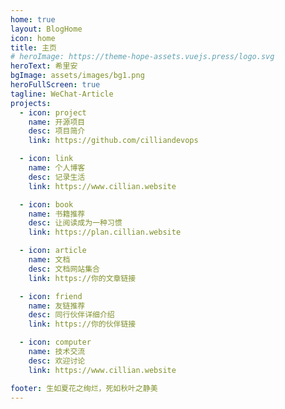 ```yaml
---
home: true
layout: BlogHome
icon: home
title: 主页
# heroImage: https://theme-hope-assets.vuejs.press/logo.svg
heroText: 希里安
bgImage: assets/images/bg1.png
heroFullScreen: true
tagline: WeChat-Article
projects:
  - icon: project
    name: 开源项目
    desc: 项目简介
    link: https://github.com/cilliandevops

  - icon: link
    name: 个人博客
    desc: 记录生活
    link: https://www.cillian.website

  - icon: book
    name: 书籍推荐
    desc: 让阅读成为一种习惯
    link: https://plan.cillian.website

  - icon: article
    name: 文档
    desc: 文档网站集合
    link: https://你的文章链接

  - icon: friend
    name: 友链推荐
    desc: 同行伙伴详细介绍
    link: https://你的伙伴链接

  - icon: computer
    name: 技术交流
    desc: 欢迎讨论
    link: https://www.cillian.website

footer: 生如夏花之绚烂，死如秋叶之静美
---
```

